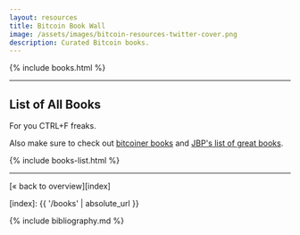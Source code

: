 ```yaml
---
layout: resources
title: Bitcoin Book Wall
image: /assets/images/bitcoin-resources-twitter-cover.png
description: Curated Bitcoin books.
---
```


{% include books.html %}

---

## List of All Books

For you CTRL+F freaks.

Also make sure to check out [bitcoiner books](https://www.bitcoinerbooks.com/)
and [JBP's list of great books](https://www.jordanbpeterson.com/great-books/).

{% include books-list.html %}

---

[« back to overview][index]

[index]: {{ '/books' | absolute_url }}

{% include bibliography.md %}
